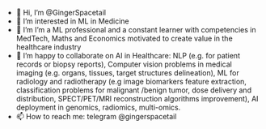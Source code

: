 - 👋 Hi, I’m @GingerSpacetail
- 👀 I’m interested in ML in Medicine
- 🌱 I’m I’m a ML professional and a constant learner with competencies in MedTech, Maths and Economics motivated to create value in the healthcare industry
- 💞️ I’m happy to collaborate on AI in Healthcare:
          NLP (e.g. for patient records or biopsy reports),
          Computer vision problems in medical imaging (e.g. organs, tissues, target structures delineation),
          ML for radiology and radiotherapy (e.g image biomarkers feature extraction, classification problems for malignant /benign tumor, 
                                             dose delivery and distribution,
                                             SPECT/PET/MRI reconstruction algorithms improvement),
          AI deployment in genomics, radiomics, multi-omics.
- 📫 How to reach me: telegram @gingerspacetail

<!---
GingerSpacetail/GingerSpacetail is a ✨ special ✨ repository because its `README.md` (this file) appears on your GitHub profile.
You can click the Preview link to take a look at your changes.
--->
